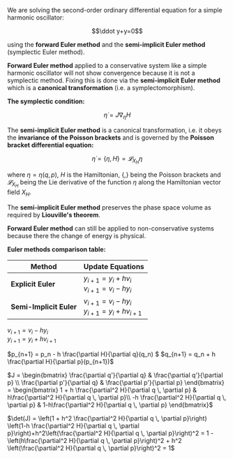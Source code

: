We are solving the second-order ordinary differential equation for a simple harmonic oscillator:

$$\ddot y+y=0$$

using the **forward Euler method** and the **semi-implicit Euler method** (symplectic Euler method).

**Forward Euler method** applied to a conservative system like a simple harmonic oscillator will not show convergence because it is not a symplectic method.
Fixing this is done via the **semi-implicit Euler method** which is a **canonical transformation** (i.e. a symplectomorphism).

**The symplectic condition:**

$${\dot {\eta }}=J\nabla _{\eta }H$$

The **semi-implicit Euler method** is a canonical transformation, i.e. it obeys the **invariance of the Poisson brackets** and is governed by the **Poisson bracket differential equation:**

$$\dot\eta=\lbrace\eta,H\rbrace=𝓛_{X_H} η$$

where $\eta=\eta(q,p)$, $H$ is the Hamiltonian, $\lbrace,\rbrace$ being the Poisson brackets and $𝓛_{X_H}$ being the Lie derivative of the function $\eta$ along the Hamiltonian vector field $X_H$.

The **semi-implicit Euler method** preserves the phase space volume as required by **Liouville's theorem**.

**Forward Euler method** can still be applied to non-conservative systems because there the change of energy is physical. 

**Euler methods comparison table:**

<div align="center">

| Method | Update Equations |
|--------|------------------|
| **Explicit Euler** | $y_{i+1} = y_i + h v_i$ <br> $v_{i+1} = v_i - h y_i$ |
| **Semi-Implicit Euler** | $v_{i+1} = v_i - h y_i$ <br> $y_{i+1} = y_i + h v_{i+1}$ |

</div>


$v_{i+1} = v_i - h y_i$ <br> $y_{i+1} = y_i + h v_{i+1}$

$p_{n+1} = p_n - h \frac{\partial H}{\partial q}(q_n) $
$q_{n+1} = q_n + h \frac{\partial H}{\partial p}(p_{n+1})$

$J = 
\begin{bmatrix}
\frac{\partial q'}{\partial q} & \frac{\partial q'}{\partial p} \\
\frac{\partial p'}{\partial q} & \frac{\partial p'}{\partial p}
\end{bmatrix} = 
\begin{bmatrix}
1 + h \frac{\partial^2 H}{\partial q \, \partial p} & h\frac{\partial^2 H}{\partial q \, \partial p}\\
 -h \frac{\partial^2 H}{\partial q \, \partial p} & 1-h\frac{\partial^2 H}{\partial q \, \partial p}
\end{bmatrix}$

$\det(J) = \left(1 + h^2 \frac{\partial^2 H}{\partial q \, \partial p}\right) \left(1-h \frac{\partial^2 H}{\partial q \, \partial p}\right)+h^2\left(\frac{\partial^2 H}{\partial q \, \partial p}\right)^2 = 1 - \left(h\frac{\partial^2 H}{\partial q \, \partial p}\right)^2 + h^2 \left(\frac{\partial^2 H}{\partial q \, \partial p}\right)^2 = 1$


